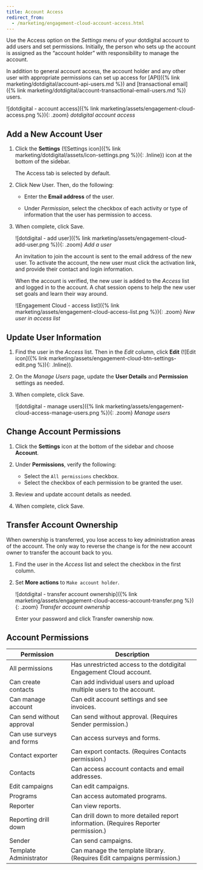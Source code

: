 ```yaml
---
title: Account Access
redirect_from:
  - /marketing/engagement-cloud-account-access.html
---
```


Use the Access option on the _Settings_ menu of your dotdigital account to add users and set permissions. Initially, the person who sets up the account is assigned as the “account holder” with responsibility to manage the account.

In addition to general account access, the account holder and any other user with appropriate permissions can set up access for [API]({% link marketing/dotdigital/account-api-users.md %}) and [transactional email]({% link marketing/dotdigital/account-transactional-email-users.md %}) users.

![dotdigital - account access]({% link marketing/assets/engagement-cloud-access.png %}){: .zoom}
_dotdigital account access_

## Add a New Account User

1. Click the **Settings** (![Settings icon]({% link marketing/dotdigital/assets/icon-settings.png %}){: .Inline}) icon at the bottom of the sidebar.

    The Access tab is selected by default.

1. Click <span class="btn">New User</span>. Then, do the following:

    - Enter the **Email address** of the user.

    - Under _Permission_, select the checkbox of each activity or type of information that the user has permission to access.

1. When complete, click <span class="btn">Save</span>.

    ![dotdigital - add user]({% link marketing/assets/engagement-cloud-add-user.png %}){: .zoom}
    _Add a user_

    An invitation to join the account is sent to the email address of the new user. To activate the account, the new user must click the activation link, and provide their contact and login information.

    When the account is verified, the new user is added to the _Access_ list and logged in to the account. A chat session opens to help the new user set goals and learn their way around.

    ![Engagement Cloud - access list]({% link marketing/assets/engagement-cloud-access-list.png %}){: .zoom}
    _New user in access list_

## Update User Information

1. Find the user in the _Access_ list. Then in the _Edit_ column, click **Edit** (![Edit icon]({% link marketing/assets/engagement-cloud-btn-settings-edit.png %}){: .Inline}).

1. On the _Manage Users_ page, update the **User Details** and **Permission** settings as needed.

1. When complete, click <span class="btn">Save</span>.

    ![dotdigital - manage users]({% link marketing/assets/engagement-cloud-access-manage-users.png %}){: .zoom}
    _Manage users_

## Change Account Permissions

1. Click the **Settings** icon at the bottom of the sidebar and choose **Account**.

1. Under **Permissions**, verify the following:

    - Select the `All permissions` checkbox.
    - Select the checkbox of each permission to be granted the user.

1. Review and update account details as needed.

1. When complete, click <span class="btn">Save</span>.

## Transfer Account Ownership

When ownership is transferred, you lose access to key administration areas of the account. The only way to reverse the change is for the new account owner to transfer the account back to you.

1. Find the user in the _Access_ list and select the checkbox in the first column.

1. Set **More actions** to `Make account holder`.

    ![dotdigital - transfer account ownership]({% link marketing/assets/engagement-cloud-access-account-transfer.png %}){: .zoom}
    _Transfer account ownership_

    Enter your password and click <span class="btn">Transfer ownership now</span>.

## Account Permissions

|Permission|Description|
|--- |--- |
|All permissions|Has unrestricted access to the dotdigital Engagement Cloud account.|
|Can create contacts|Can add individual users and upload multiple users to the account.|
|Can manage account|Can edit account settings and see invoices.|
|Can send without approval|Can send without approval. (Requires Sender permission.)|
|Can use surveys and forms|Can access surveys and forms.|
|Contact exporter|Can export contacts. (Requires Contacts permission.)|
|Contacts|Can access account contacts and email addresses.|
|Edit campaigns|Can edit campaigns.|
|Programs|Can access automated programs.|
|Reporter|Can view reports.|
|Reporting drill down|Can drill down to more detailed report information. (Requires Reporter permission.)|
|Sender|Can send campaigns.|
|Template Administrator|Can manage the template library. (Requires Edit campaigns permission.)|
